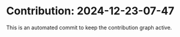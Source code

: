 # Contribution: 2024-12-23-07-47
This is an automated commit to keep the contribution graph active.
